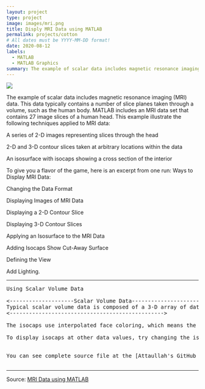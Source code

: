 ```yaml
---
layout: project
type: project
image: images/mri.png
title: Disply MRI Data using MATLAB
permalink: projects/cotton
# All dates must be YYYY-MM-DD format!
date: 2020-08-12
labels:
  - MATLAB
  - MATLAB Graphics
summary: The example of scalar data includes magnetic resonance imaging (MRI) data. This data typically contains a number of slice planes taken through a volume, such as the human body. MATLAB includes an MRI data set that contains 27 image slices of a human head.
---
```


<img class="ui image" src="{{ site.baseurl }}/images/mri.png">

The example of scalar data includes magnetic resonance imaging (MRI) data. This data typically contains a number of slice planes taken through a volume, such as the human body. MATLAB includes an MRI data set that contains 27 image slices of a human head. This example illustrate the following techniques applied to MRI data:

A series of 2-D images representing slices through the head

2-D and 3-D contour slices taken at arbitrary locations within the data

An isosurface with isocaps showing a cross section of the interior

To give you a flavor of the game, here is an excerpt from one run:
Ways to Display MRI Data:


Changing the Data Format

Displaying Images of MRI Data

Displaying a 2-D Contour Slice

Displaying 3-D Contour Slices

Applying an Isosurface to the MRI Data

Adding Isocaps Show Cut-Away Surface

Defining the View

Add Lighting.

<hr>

<pre>
Using Scalar Volume Data

<--------------------Scalar Volume Data------------------------>
Typical scalar volume data is composed of a 3-D array of data and three coordinate arrays of the same dimensions. The coordinate arrays specify the x-, y-, and z-coordinates for each data point.
<------------------------------------------------>

The isocaps use interpolated face coloring, which means the figure colormap determines the coloring of the patch. This example uses the colormap supplied with the data.

To display isocaps at other data values, try changing the isosurface value or use the sub volume command.


You can see complete source file at the [Attaullah's GitHub Repository](https://github.com/attaullahshafiq10/Display-MRI-Data).

</pre>

<hr>

Source: <a href="https://github.com/attaullahshafiq10/Display-MRI-Data"><i class="large github icon "></i>MRI Data using MATLAB</a>

